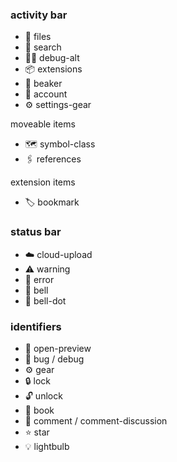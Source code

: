 ### activity bar

- 📑 files
- 🔎 search
- 🕵️‍♂️ debug-alt
- 📦 extensions
- 🧪 beaker
- 👤 account
- ⚙️ settings-gear

moveable items

- 🗺 symbol-class
- 🖇 references

extension items

- 🏷 bookmark

### status bar

- ☁️ cloud-upload
- ⚠️ warning
- 🚨 error
- 🔔 bell
- 📣 bell-dot

### identifiers

- 👀 open-preview
- 🐞 bug / debug
- ⚙️ gear
- 🔒 lock
- 🔓 unlock
- 📖 book
- 💬 comment / comment-discussion
- ⭐️ star
- 💡 lightbulb

#
